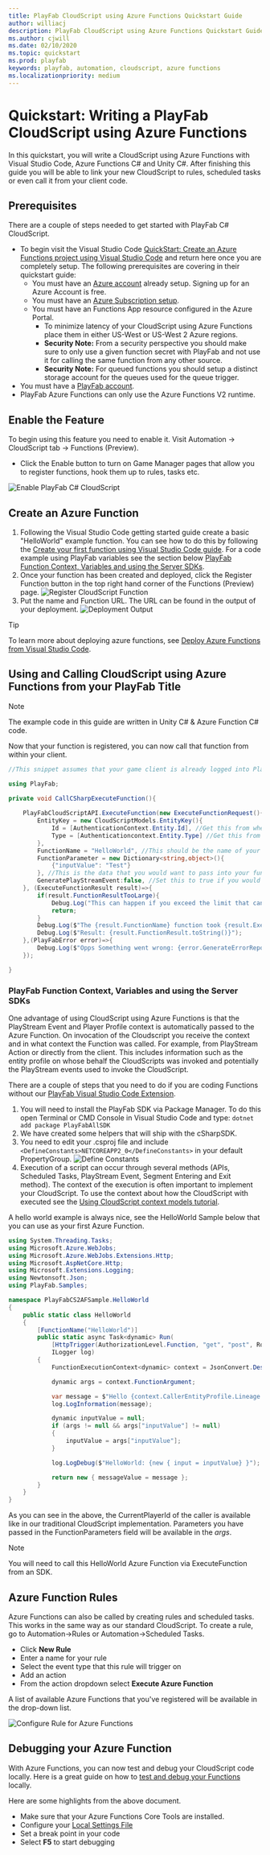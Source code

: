 ```yaml
---
title: PlayFab CloudScript using Azure Functions Quickstart Guide  
author: williacj
description: PlayFab CloudScript using Azure Functions Quickstart Guide
ms.author: cjwill
ms.date: 02/10/2020
ms.topic: quickstart
ms.prod: playfab
keywords: playfab, automation, cloudscript, azure functions
ms.localizationpriority: medium
---
```

 
# Quickstart: Writing a PlayFab CloudScript using Azure Functions

In this quickstart, you will write a CloudScript using Azure Functions with Visual Studio Code, Azure Functions C# and Unity C#.  After finishing this guide you will be able to link your new CloudScript to rules, scheduled tasks or even call it from your client code.

## Prerequisites

There are a couple of steps needed to get started with PlayFab C# CloudScript.

- To begin visit the Visual Studio Code [QuickStart: Create an Azure Functions project using Visual Studio Code](https://docs.microsoft.com/azure/azure-functions/functions-create-first-function-vs-code?pivots=programming-language-csharp) and return here once you are completely setup. The following prerequisites are covering in their quickstart guide:
  - You must have an [Azure account](https://azure.microsoft.com/free/) already setup.  Signing up for an Azure Account is free.
  - You must have an [Azure Subscription setup](https://docs.microsoft.com/azure/billing/billing-create-subscription).
  - You must have an Functions App resource configured in the Azure Portal.
    - To minimize latency of your CloudScript using Azure Functions place them in either US-West or US-West 2 Azure regions.   
    - **Security Note:** From a security perspective you should make sure to only use a given function secret with PlayFab and not use it for calling the same function from any other source.
    - **Security Note:** For queued functions you should setup a distinct storage account for the queues used for the queue trigger.
- You must have a [PlayFab account](https://developer.playfab.com/signup). 
- PlayFab Azure Functions can only use the Azure Functions V2 runtime.

## Enable the Feature

To begin using this feature you need to enable it.  Visit Automation -> CloudScript tab -> Functions (Preview).

* Click the Enable button to turn on Game Manager pages that  allow you to register functions, hook them up to rules, tasks etc.

![Enable PlayFab C# CloudScript](media/enable_azure_functions.jpg)

## Create an Azure Function

1. Following the Visual Studio Code getting started guide create a basic "HelloWorld" example function.  You can see how to do this by following the [Create your first function using Visual Studio Code guide](https://docs.microsoft.com/azure/azure-functions/functions-create-first-function-vs-code).  For a code example using PlayFab variables see the section below [PlayFab Function Context, Variables and using the Server SDKs](#playfabfunctioncontext).
2. Once your function has been created and deployed, click the Register Function button in the top right hand corner of the Functions (Preview) page.
![Register CloudScript Function](media/register_cs_function.jpg)
3. Put the name and Function URL.  The URL can be found in the output of your deployment.
![Deployment Output](media/azure_func_deployment.jpg)

> [!TIP] 
> To learn more about deploying azure functions, see [Deploy Azure Functions from Visual Studio Code](https://code.visualstudio.com/tutorials/functions-extension/deploy-app).


## Using and Calling CloudScript using Azure Functions from your PlayFab Title

> [!NOTE]
>  The example code in this guide are written in Unity C# & Azure Function C# code.

Now that your function is registered, you can now call that function from within your client.

```C#
//This snippet assumes that your game client is already logged into PlayFab.

using PlayFab;

private void CallCSharpExecuteFunction(){
    
    PlayFabCloudScriptAPI.ExecuteFunction(new ExecuteFunctionRequest(){
        EntityKey = new CloudScriptModels.EntityKey(){
            Id = [AuthenticationContext.Entity.Id], //Get this from when you logged in,
            Type = [Authenticationcontext.Entity.Type] //Get this from when you logged in
        }, 
        FunctionName = "HelloWorld", //This should be the name of your Azure Function that you created.
        FunctionParameter = new Dictionary<string,object>(){
            {"inputValue": "Test"}
        }, //This is the data that you would want to pass into your function.
        GeneratePlayStreamEvent:false, //Set this to true if you would like this call to show up in PlayStream
    }, (ExecuteFunctionResult result)=>{
        if(result.FunctionResultTooLarge){
            Debug.Log("This can happen if you exceed the limit that can be returned from an Azure Function, See PlayFab Limits Page for details.")
            return;
        }
        Debug.Log($"The {result.FunctionName} function took {result.ExecutionTimeMilliseconds} to complete");
        Debug.Log($"Result: {result.FunctionResult.toString()}");
    },(PlayFabError error)=>{
        Debug.Log($"Opps Something went wrong: {error.GenerateErrorReport()}");
    });

} 

```

### PlayFab Function Context, Variables and using the Server SDKs <a name="playfabfunctioncontext"></a>

One advantage of using CloudScript using Azure Functions is that the PlayStream Event and Player Profile context is automatically passed to the Azure Function. On invocation of the Cloudscript you receive the context and in what context the Function was called. For example, from PlayStream Action or directly from the client. This includes information such as the entity profile on whose behalf the CloudScripts was invoked and potentially the PlayStream events used to invoke the CloudScript.

There are a couple of steps that you need to do if you are coding Functions without our [PlayFab Visual Studio Code Extension](https://github.com/PlayFab/vscode-playfab-explorer). 

1. You will need to install the PlayFab SDK via Package Manager. To do this open Terminal or CMD Console in Visual Studio Code and type: `dotnet add package PlayFabAllSDK`
2. We have created some helpers that will ship with the cSharpSDK.  
3. You need to edit your .csproj file and include `<DefineConstants>NETCOREAPP2_0</DefineConstants>` in your default PropertyGroup.
![Define Constants](media/define_constants.jpg)
4. Execution of a script can occur through several methods (APIs, Scheduled Tasks, PlayStream Event, Segment Entering and Exit method).  The context of the execution is often important to implement your CloudScript. To use the context about how the CloudScript with executed see the [Using CloudScript context models tutorial](CloudScript-af-context.md).

A hello world example is always nice, see the HelloWorld Sample below that you can use as your first Azure Function.

```C#
using System.Threading.Tasks;
using Microsoft.Azure.WebJobs;
using Microsoft.Azure.WebJobs.Extensions.Http;
using Microsoft.AspNetCore.Http;
using Microsoft.Extensions.Logging;
using Newtonsoft.Json;
using PlayFab.Samples;

namespace PlayFabCS2AFSample.HelloWorld
{
    public static class HelloWorld
    {
        [FunctionName("HelloWorld")]
        public static async Task<dynamic> Run(
            [HttpTrigger(AuthorizationLevel.Function, "get", "post", Route = null)] HttpRequest req,
            ILogger log)
        {
            FunctionExecutionContext<dynamic> context = JsonConvert.DeserializeObject<FunctionExecutionContext<dynamic>>(await req.ReadAsStringAsync());

            dynamic args = context.FunctionArgument;

            var message = $"Hello {context.CallerEntityProfile.Lineage.MasterPlayerAccountId}!";
            log.LogInformation(message);

            dynamic inputValue = null;
            if (args != null && args["inputValue"] != null)
            {
                inputValue = args["inputValue"];
            }

            log.LogDebug($"HelloWorld: {new { input = inputValue} }");

            return new { messageValue = message };
        }
    }
}
```

As you can see in the above, the CurrentPlayerId of the caller is available like in our traditional CloudScript implementation.  Parameters you have passed in the FunctionParameters field will be available in the *args*.

> [!NOTE]
> You will need to call this HelloWorld Azure Function via ExecuteFunction from an SDK.

## Azure Function Rules

Azure Functions can also be called by creating rules and scheduled tasks.  This works in the same way as our standard CloudScript.  To create a rule, go to Automation->Rules  or Automation->Scheduled Tasks. 

* Click **New Rule**
* Enter a name for your rule
* Select the event type that this rule will trigger on
* Add an action
* From the action dropdown select **Execute Azure Function**

A list of available Azure Functions that you've registered will be available in the drop-down list.

![Configure Rule for Azure Functions](media/azure_function_rules.jpg)

## Debugging your Azure Function

With Azure Functions, you can now test and debug your CloudScript code locally.  Here is a great guide on how to [test and debug your Functions](https://docs.microsoft.com/azure/azure-functions/functions-develop-local) locally.

Here are some highlights from the above document.

* Make sure that your Azure Functions Core Tools are installed.
* Configure your [Local Settings File](https://docs.microsoft.com/azure/azure-functions/functions-develop-vs-code?tabs=nodejs#local-settings-file)
* Set a break point in your code
* Select **F5** to start debugging

